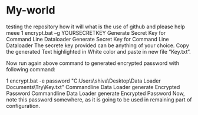 # My-world
testing the repository
how it will what is the use of github and please help meee
1
encrypt.bat –g YOURSECRETKEY
Generate Secret Key for Command Line Dataloader
Generate Secret Key for Command Line Dataloader
The secrete key provided can be anything of your choice. Copy the generated Text highlighted in White color and paste in new file “Key.txt“.

Now run again above command to generated encrypted password with following command:

1
encrypt.bat -e password "C:Users\shiva\Desktop\Data Loader Documents\Try\Key.txt"
Commandline Data Loader generate Encrypted Password
Commandline Data Loader generate Encrypted Password
Now, note this password somewhere, as it is going to be used in remaining part of configuration.
